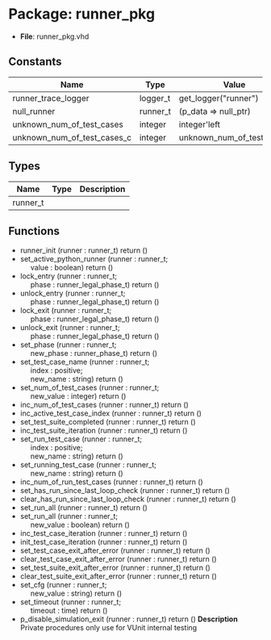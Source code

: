 # Package: runner_pkg

- **File**: runner_pkg.vhd
## Constants

| Name                        | Type     | Value                      | Description |
| --------------------------- | -------- | -------------------------- | ----------- |
| runner_trace_logger         | logger_t |  get_logger("runner")      |             |
| null_runner                 | runner_t |  (p_data => null_ptr)      |             |
| unknown_num_of_test_cases   | integer  |  integer'left              |             |
| unknown_num_of_test_cases_c | integer  |  unknown_num_of_test_cases | Deprecated  |
## Types

| Name     | Type | Description |
| -------- | ---- | ----------- |
| runner_t |      |             |
## Functions
- runner_init <font id="function_arguments">(runner : runner_t) </font> <font id="function_return">return ()</font>
- set_active_python_runner <font id="function_arguments">(runner : runner_t;<br><span style="padding-left:20px"> value : boolean) </font> <font id="function_return">return ()</font>
- lock_entry <font id="function_arguments">(runner : runner_t;<br><span style="padding-left:20px"> phase : runner_legal_phase_t) </font> <font id="function_return">return ()</font>
- unlock_entry <font id="function_arguments">(runner : runner_t;<br><span style="padding-left:20px"> phase : runner_legal_phase_t) </font> <font id="function_return">return ()</font>
- lock_exit <font id="function_arguments">(runner : runner_t;<br><span style="padding-left:20px"> phase : runner_legal_phase_t) </font> <font id="function_return">return ()</font>
- unlock_exit <font id="function_arguments">(runner : runner_t;<br><span style="padding-left:20px"> phase : runner_legal_phase_t) </font> <font id="function_return">return ()</font>
- set_phase <font id="function_arguments">(runner : runner_t;<br><span style="padding-left:20px"> new_phase : runner_phase_t) </font> <font id="function_return">return ()</font>
- set_test_case_name <font id="function_arguments">(runner : runner_t;<br><span style="padding-left:20px"> index : positive;<br><span style="padding-left:20px"> new_name : string) </font> <font id="function_return">return ()</font>
- set_num_of_test_cases <font id="function_arguments">(runner : runner_t;<br><span style="padding-left:20px"> new_value : integer) </font> <font id="function_return">return ()</font>
- inc_num_of_test_cases <font id="function_arguments">(runner : runner_t) </font> <font id="function_return">return ()</font>
- inc_active_test_case_index <font id="function_arguments">(runner : runner_t) </font> <font id="function_return">return ()</font>
- set_test_suite_completed <font id="function_arguments">(runner : runner_t) </font> <font id="function_return">return ()</font>
- inc_test_suite_iteration <font id="function_arguments">(runner : runner_t) </font> <font id="function_return">return ()</font>
- set_run_test_case <font id="function_arguments">(runner : runner_t;<br><span style="padding-left:20px"> index : positive;<br><span style="padding-left:20px"> new_name : string) </font> <font id="function_return">return ()</font>
- set_running_test_case <font id="function_arguments">(runner : runner_t;<br><span style="padding-left:20px"> new_name  : string) </font> <font id="function_return">return ()</font>
- inc_num_of_run_test_cases <font id="function_arguments">(runner : runner_t) </font> <font id="function_return">return ()</font>
- set_has_run_since_last_loop_check <font id="function_arguments">(runner : runner_t) </font> <font id="function_return">return ()</font>
- clear_has_run_since_last_loop_check <font id="function_arguments">(runner : runner_t) </font> <font id="function_return">return ()</font>
- set_run_all <font id="function_arguments">(runner : runner_t) </font> <font id="function_return">return ()</font>
- set_run_all <font id="function_arguments">(runner : runner_t;<br><span style="padding-left:20px"> new_value : boolean) </font> <font id="function_return">return ()</font>
- inc_test_case_iteration <font id="function_arguments">(runner : runner_t) </font> <font id="function_return">return ()</font>
- init_test_case_iteration <font id="function_arguments">(runner : runner_t) </font> <font id="function_return">return ()</font>
- set_test_case_exit_after_error <font id="function_arguments">(runner : runner_t) </font> <font id="function_return">return ()</font>
- clear_test_case_exit_after_error <font id="function_arguments">(runner : runner_t) </font> <font id="function_return">return ()</font>
- set_test_suite_exit_after_error <font id="function_arguments">(runner : runner_t) </font> <font id="function_return">return ()</font>
- clear_test_suite_exit_after_error <font id="function_arguments">(runner : runner_t) </font> <font id="function_return">return ()</font>
- set_cfg <font id="function_arguments">(runner : runner_t;<br><span style="padding-left:20px"> new_value : string) </font> <font id="function_return">return ()</font>
- set_timeout <font id="function_arguments">(runner : runner_t;<br><span style="padding-left:20px"> timeout : time) </font> <font id="function_return">return ()</font>
- p_disable_simulation_exit <font id="function_arguments">(runner : runner_t) </font> <font id="function_return">return ()</font>
**Description**
Private procedures only use for VUnit internal testing
